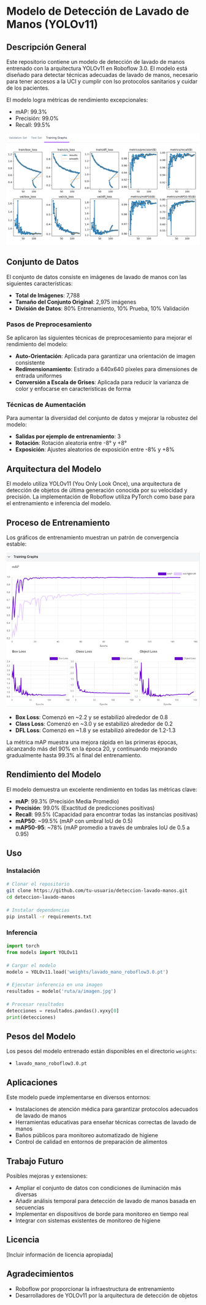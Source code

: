 # Modelo de Detección de Lavado de Manos (YOLOv11)

## Descripción General

Este repositorio contiene un modelo de detección de lavado de manos entrenado con la arquitectura YOLOv11 en Roboflow 3.0. El modelo está diseñado para detectar técnicas adecuadas de lavado de manos, necesario para tener accesos a la UCI y cumplir con lso protocolos sanitarios y cuidar de los pacientes. 

El modelo logra métricas de rendimiento excepcionales:
- mAP: 99.3%
- Precisión: 99.0%
- Recall: 99.5%

![Métricas del modelo](imagenes/graficas_entrenamiento.png)

## Conjunto de Datos

El conjunto de datos consiste en imágenes de lavado de manos con las siguientes características:

- **Total de Imágenes**: 7,788
- **Tamaño del Conjunto Original**: 2,975 imágenes
- **División de Datos**: 80% Entrenamiento, 10% Prueba, 10% Validación

### Pasos de Preprocesamiento

Se aplicaron las siguientes técnicas de preprocesamiento para mejorar el rendimiento del modelo:

- **Auto-Orientación**: Aplicada para garantizar una orientación de imagen consistente
- **Redimensionamiento**: Estirado a 640x640 píxeles para dimensiones de entrada uniformes
- **Conversión a Escala de Grises**: Aplicada para reducir la varianza de color y enfocarse en características de forma

### Técnicas de Aumentación

Para aumentar la diversidad del conjunto de datos y mejorar la robustez del modelo:

- **Salidas por ejemplo de entrenamiento**: 3
- **Rotación**: Rotación aleatoria entre -8° y +8°
- **Exposición**: Ajustes aleatorios de exposición entre -8% y +8%

## Arquitectura del Modelo

El modelo utiliza YOLOv11 (You Only Look Once), una arquitectura de detección de objetos de última generación conocida por su velocidad y precisión. La implementación de Roboflow utiliza PyTorch como base para el entrenamiento e inferencia del modelo.

## Proceso de Entrenamiento

Los gráficos de entrenamiento muestran un patrón de convergencia estable:

![Gráficos de entrenamiento](imagenes/graficas_funcion_error.png)

- **Box Loss**: Comenzó en ~2.2 y se estabilizó alrededor de 0.8
- **Class Loss**: Comenzó en ~3.0 y se estabilizó alrededor de 0.2
- **DFL Loss**: Comenzó en ~1.8 y se estabilizó alrededor de 1.2-1.3

La métrica mAP muestra una mejora rápida en las primeras épocas, alcanzando más del 90% en la época 20, y continuando mejorando gradualmente hasta 99.3% al final del entrenamiento.

## Rendimiento del Modelo

El modelo demuestra un excelente rendimiento en todas las métricas clave:

- **mAP**: 99.3% (Precisión Media Promedio)
- **Precisión**: 99.0% (Exactitud de predicciones positivas)
- **Recall**: 99.5% (Capacidad para encontrar todas las instancias positivas)
- **mAP50**: ~99.5% (mAP con umbral IoU de 0.5)
- **mAP50-95**: ~78% (mAP promedio a través de umbrales IoU de 0.5 a 0.95)

## Uso

### Instalación

```bash
# Clonar el repositorio
git clone https://github.com/tu-usuario/deteccion-lavado-manos.git
cd deteccion-lavado-manos

# Instalar dependencias
pip install -r requirements.txt
```

### Inferencia

```python
import torch
from models import YOLOv11

# Cargar el modelo
modelo = YOLOv11.load('weights/lavado_mano_roboflow3.0.pt')

# Ejecutar inferencia en una imagen
resultados = modelo('ruta/a/imagen.jpg')

# Procesar resultados
detecciones = resultados.pandas().xyxy[0]
print(detecciones)
```

## Pesos del Modelo

Los pesos del modelo entrenado están disponibles en el directorio `weights`:
- `lavado_mano_roboflow3.0.pt`

## Aplicaciones

Este modelo puede implementarse en diversos entornos:
- Instalaciones de atención médica para garantizar protocolos adecuados de lavado de manos
- Herramientas educativas para enseñar técnicas correctas de lavado de manos
- Baños públicos para monitoreo automatizado de higiene
- Control de calidad en entornos de preparación de alimentos

## Trabajo Futuro

Posibles mejoras y extensiones:
- Ampliar el conjunto de datos con condiciones de iluminación más diversas
- Añadir análisis temporal para detección de lavado de manos basada en secuencias
- Implementar en dispositivos de borde para monitoreo en tiempo real
- Integrar con sistemas existentes de monitoreo de higiene

## Licencia

[Incluir información de licencia apropiada]

## Agradecimientos

- Roboflow por proporcionar la infraestructura de entrenamiento
- Desarrolladores de YOLOv11 por la arquitectura de detección de objetos
